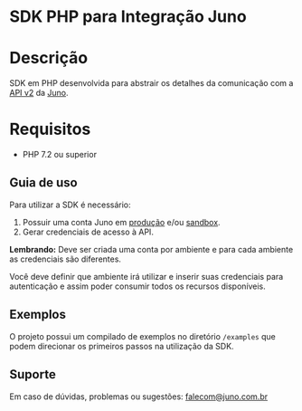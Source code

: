 # SDK PHP para Integração Juno

# Descrição
SDK em PHP desenvolvida para abstrair os detalhes da comunicação com a [API v2](https://dev.juno.com.br/api/v2) da [Juno](https://juno.com.br/#).

# Requisitos
- PHP 7.2 ou superior

## Guia de uso

Para utilizar a SDK é necessário:

1. Possuir uma conta Juno em [produção](http://juno.com.br/#) e/ou [sandbox](http://sandbox.juno.com.br/#).
2. Gerar credenciais de acesso à API.

**Lembrando:** Deve ser criada uma conta por ambiente e para cada ambiente as credenciais são diferentes.

Você deve definir que ambiente irá utilizar e inserir suas credenciais para autenticação e assim poder consumir todos os recursos disponíveis.

## Exemplos
O projeto possui um compilado de exemplos no diretório `/examples` que podem direcionar os primeiros passos na utilização da SDK.

## Suporte

Em caso de dúvidas, problemas ou sugestões:
[falecom@juno.com.br](falecom@juno.com.br)